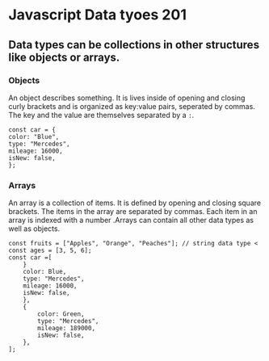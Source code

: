 # Javascript Data tyoes 201
## Data types can be collections  in other structures like objects or arrays.
### Objects

An object describes something. It is lives inside of opening and closing curly brackets and is organized as key:value pairs, seperated by commas. The key and the value are themselves separated by a `:`.
```
const car = {
color: "Blue",
type: "Mercedes",
mileage: 16000,
isNew: false,
};
``` 

### Arrays
An array is a collection of items. It is defined by opening and closing square brackets. The items in the array are separated by commas. Each item in an array is indexed with a number .Arrays can contain all other data types as well as objects.

```
const fruits = ["Apples", "Orange", "Peaches"]; // string data type <
const ages = [3, 5, 6];
const car =[ 
    }
    color: Blue,
    type: "Mercedes",
    mileage: 16000,
    isNew: false,
    },
    {
        color: Green,
        type: "Mercedes",
        mileage: 189000,
        isNew: false,
    }, 
];
```